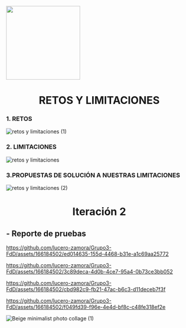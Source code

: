 <p align="left">
  <img src="https://semanadelcannabis.cayetano.edu.pe/assets/img/logo-upch.png" width="200">
  <h1 align="center">RETOS Y LIMITACIONES</h1>
</p>

  ### 1. RETOS
  
  ![retos y limitaciones  (1)](https://github.com/lucero-zamora/Grupo3-FdD/assets/165912612/c32066c4-1fbd-44d1-8931-1d397f465934)

  ### 2. LIMITACIONES
  
  ![retos y limitaciones ](https://github.com/lucero-zamora/Grupo3-FdD/assets/165912612/31611d12-914e-4d00-bc23-f8912657d1af)

  ### 3.PROPUESTAS DE SOLUCIÓN A NUESTRAS LIMITACIONES 
  
  ![retos y limitaciones  (2)](https://github.com/lucero-zamora/Grupo3-FdD/assets/165912612/22dc7f85-5ef5-496c-9a28-450c74d4a465)


<h1 align = "center">Iteración 2</h1>
<h2 align = "left">- Reporte de pruebas</h2>

https://github.com/lucero-zamora/Grupo3-FdD/assets/166184502/ed014635-155d-4468-b31e-a1c69aa25772

https://github.com/lucero-zamora/Grupo3-FdD/assets/166184502/3c89deca-4d0b-4ce7-95a4-0b73ce3bb052

https://github.com/lucero-zamora/Grupo3-FdD/assets/166184502/cbd982c9-fb21-47ac-b6c3-d11deceb7f3f

https://github.com/lucero-zamora/Grupo3-FdD/assets/166184502/f049fd39-f96e-4e4d-bf8c-c48fe318ef2e

![Beige minimalist photo collage (1)](https://github.com/lucero-zamora/Grupo3-FdD/assets/166184502/d4d3e04f-062a-4cc0-9fe4-585a95cd5a99)


  




